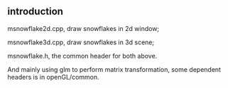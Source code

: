 ## introduction
msnowflake2d.cpp, draw snowflakes in 2d window;

msnowflake3d.cpp, draw snowflakes in 3d scene;

msnowflake.h, the common header for both above.

And mainly using glm to perform matrix transformation, some dependent headers is in openGL/common.
